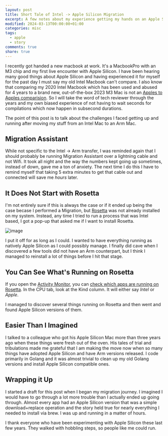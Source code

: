 ```yaml
---
layout: post
title: Short Tale of Intel -> Apple Silicon Migration
excerpt: A few notes about my experience getting my hands on an Apple Silicon Mac and migrating my stuff from my old Intel Mac.
modified: 2024-03-13T00:00:00+01:00
categories: misc
tags:
  - apple
  - story
comments: true
share: true
---
```


I recently got handed a new macbook at work. It's a MacbookPro with an M3 chip and my first live encounter with Apple Silicon. I have been hearing many good things about Apple Silicon and having experienced it for myself for the past day I must say my old Intel Macbook can't compare. I also know that comparing my 2020 Intel Macbook which has been used and abused for 4 years to a brand new, out-of-the-box 2023 M3 Mac is not an [Apples to Apples comparision](https://media.tenor.com/a2gst_5S-RAAAAAi/uarrr-finger-guns.gif). So I will take the word of tech reviewer through the years and my own biased experience of not having to wait seconds for compilations which now happen in subsecond durations.

The point of this post is to talk about the challenges I faced getting up and running after moving my stuff from an Intel Mac to an Arm Mac.

## Migration Assistant

While not specific to the Intel -> Arm transfer, I was reminded again that I should probably be running Migration Assistant over a lightning cable and not Wifi. It took all night and the way the numbers kept going up sometimes, instead of down, gave me a ton of anxiety. The next time I do this I have to remind myself that taking 5 extra minutes to get that cable out and connected will save me _hours_ later.

## It Does Not Start with Rosetta

I'm not entirely sure if this is always the case or if it ended up being the case becase I performed a Migration, but [Rosetta](https://support.apple.com/en-us/102527) was not already installed on my system. Instead, any time I tried to run a process that was Intel based, I got a pop-up that asked me if I want to install Rosetta.

![image](https://github.com/BadgerBadgerBadgerBadger/BadgerBadgerBadgerBadger.github.io/assets/5138570/2e55563b-7f61-4ad9-aeb9-1ff42469ff98)

I put it off for as long as I could. I wanted to have everything running as natively Apple Silicon as I could possibly manage. I finally did cave when I discovered a few tools did not have an Arm counterpart, but I think I managed to reinstall a lot of things before I hit that stage.

## You Can See What's Running on Rosetta

If you open the [Activity Monitor](https://support.apple.com/guide/activity-monitor/welcome/mac), you can [check which apps are running on Rosetta](https://thenextweb.com/news/how-to-check-app-running-m1-native-version-on-mac). In the CPU tab, look at the Kind column. It will either say _Intel_ or _Apple_.

I managed to discover several things running on Rosetta and then went and found Apple Silicon versions of them.

## Easier Than I Imagined

I talked to a colleague who got his Apple Silicon Mac more than three years ago when these things were fresh out of the oven. His tales of trial and tribulations made me grateful that I am making the move now when so many things have adopted Apple Silicon and have Arm versions released. I code primarily in Golang and it was almost trivial to clean up my old Golang versions and install Apple Silicon compatible ones.

## Wrapping it Up

I started a draft for this post when I began my migration journey. I imagined I would have to go through a lot more trouble than I actually ended up going through. Almost every app had an Apple Silicon version that was a simple download+replace operation and the story held true for nearly everything I needed to install via brew. I was up and running in a matter of hours.

I thank everyone who have been experimenting with Apple Silicon these last few years. They walked with hobbling steps, so people like me could run.
